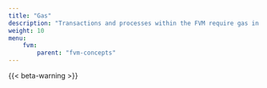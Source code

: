 ```yaml
---
title: "Gas"
description: "Transactions and processes within the FVM require gas in order to pay the nodes running the actors and contracts. This page details what gas is, how it's used, and how to properly manage it within your actors and contracts."
weight: 10
menu:
    fvm:
        parent: "fvm-concepts"
---
```


{{< beta-warning >}}

<!-- - How is gas estimated? -->
<!-- - How is gas accounted for? How do I estimate gas? -->
